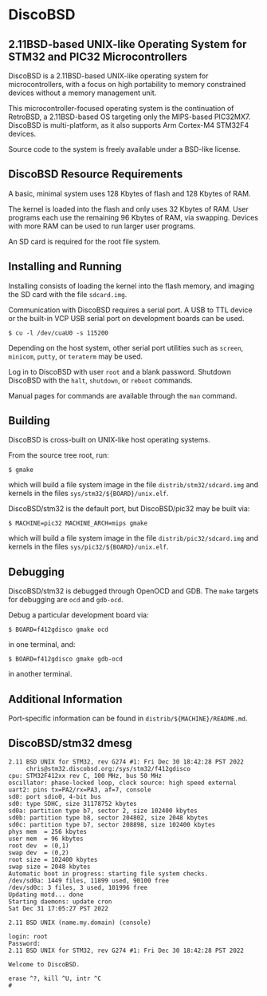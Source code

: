 DiscoBSD
========

2.11BSD-based UNIX-like Operating System for STM32 and PIC32 Microcontrollers
-----------------------------------------------------------------------------

DiscoBSD is a 2.11BSD-based UNIX-like operating system for microcontrollers,
with a focus on high portability to memory constrained devices without a
memory management unit.

This microcontroller-focused operating system is the continuation of RetroBSD,
a 2.11BSD-based OS targeting only the MIPS-based PIC32MX7.
DiscoBSD is multi-platform, as it also supports Arm Cortex-M4 STM32F4 devices.

Source code to the system is freely available under a BSD-like license.

DiscoBSD Resource Requirements
------------------------------

A basic, minimal system uses 128 Kbytes of flash and 128 Kbytes of RAM.

The kernel is loaded into the flash and only uses 32 Kbytes of RAM.
User programs each use the remaining 96 Kbytes of RAM, via swapping.
Devices with more RAM can be used to run larger user programs.

An SD card is required for the root file system.

Installing and Running
----------------------

Installing consists of loading the kernel into the flash memory, and imaging
the SD card with the file `sdcard.img`.

Communication with DiscoBSD requires a serial port. A USB to TTL device or
the built-in VCP USB serial port on development boards can be used.

    $ cu -l /dev/cuaU0 -s 115200

Depending on the host system, other serial port utilities such as `screen`,
`minicom`, `putty`, or `teraterm` may be used.

Log in to DiscoBSD with user `root` and a blank password.
Shutdown DiscoBSD with the `halt`, `shutdown`, or `reboot` commands.

Manual pages for commands are available through the `man` command.

Building
--------

DiscoBSD is cross-built on UNIX-like host operating systems.

From the source tree root, run:

    $ gmake

which will build a file system image in the file `distrib/stm32/sdcard.img`
and kernels in the files `sys/stm32/${BOARD}/unix.elf`.

DiscoBSD/stm32 is the default port, but DiscoBSD/pic32 may be built via:

    $ MACHINE=pic32 MACHINE_ARCH=mips gmake

which will build a file system image in the file `distrib/pic32/sdcard.img`
and kernels in the files `sys/pic32/${BOARD}/unix.elf`.

Debugging
---------

DiscoBSD/stm32 is debugged through OpenOCD and GDB. The `make` targets for
debugging are `ocd` and `gdb-ocd`.

Debug a particular development board via:

    $ BOARD=f412gdisco gmake ocd

in one terminal, and:

    $ BOARD=f412gdisco gmake gdb-ocd

in another terminal.

Additional Information
----------------------

Port-specific information can be found in `distrib/${MACHINE}/README.md`.

DiscoBSD/stm32 dmesg
--------------------

```
2.11 BSD UNIX for STM32, rev G274 #1: Fri Dec 30 18:42:28 PST 2022
     chris@stm32.discobsd.org:/sys/stm32/f412gdisco
cpu: STM32F412xx rev C, 100 MHz, bus 50 MHz
oscillator: phase-locked loop, clock source: high speed external
uart2: pins tx=PA2/rx=PA3, af=7, console
sd0: port sdio0, 4-bit bus
sd0: type SDHC, size 31178752 kbytes
sd0a: partition type b7, sector 2, size 102400 kbytes
sd0b: partition type b8, sector 204802, size 2048 kbytes
sd0c: partition type b7, sector 208898, size 102400 kbytes
phys mem  = 256 kbytes
user mem  = 96 kbytes
root dev  = (0,1)
swap dev  = (0,2)
root size = 102400 kbytes
swap size = 2048 kbytes
Automatic boot in progress: starting file system checks.
/dev/sd0a: 1449 files, 11899 used, 90100 free
/dev/sd0c: 3 files, 3 used, 101996 free
Updating motd... done
Starting daemons: update cron 
Sat Dec 31 17:05:27 PST 2022

2.11 BSD UNIX (name.my.domain) (console)

login: root
Password:
2.11 BSD UNIX for STM32, rev G274 #1: Fri Dec 30 18:42:28 PST 2022

Welcome to DiscoBSD.

erase ^?, kill ^U, intr ^C
# 
```
